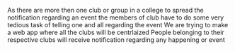 As there are more then one club or group in a college to spread the notification regarding an event the members of club have to do some very tedious task of telling one and all regarding the event
We are trying to make a web app where all the clubs will be centrlaized
People belonging to their respective clubs will receive notification regarding any happening or event

